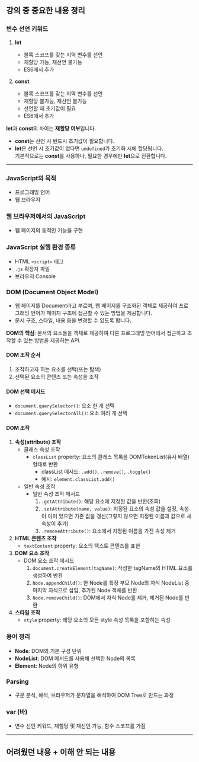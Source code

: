 ## 강의 중 중요한 내용 정리

### 변수 선언 키워드

1. **let**
   - 블록 스코프를 갖는 지역 변수를 선언
   - 재할당 가능, 재선언 불가능
   - ES6에서 추가

2. **const**
   - 블록 스코프를 갖는 지역 변수를 선언
   - 재할당 불가능, 재선언 불가능
   - 선언할 때 초기값이 필요
   - ES6에서 추가

**let**과 **const**의 차이는 **재할당 여부**입니다.  
- **const**는 선언 시 반드시 초기값이 필요합니다.  
- **let**은 선언 시 초기값이 없다면 `undefined`가 초기화 시에 할당됩니다.  
기본적으로는 **const**를 사용하나, 필요한 경우에만 **let**으로 전환합니다.

---

### JavaScript의 목적
- 프로그래밍 언어
- 웹 브라우저

### 웹 브라우저에서의 JavaScript
- 웹 페이지의 동적인 기능을 구현

### JavaScript 실행 환경 종류
- HTML `<script>` 태그
- `.js` 확장자 파일
- 브라우저 Console

### DOM (Document Object Model)
- 웹 페이지를 Document라고 부르며, 웹 페이지를 구조화된 객체로 제공하여 프로그래밍 언어가 페이지 구조에 접근할 수 있는 방법을 제공합니다.
- 문서 구조, 스타일, 내용 등을 변경할 수 있도록 합니다.

**DOM의 핵심**: 문서의 요소들을 객체로 제공하여 다른 프로그래밍 언어에서 접근하고 조작할 수 있는 방법을 제공하는 API.

#### DOM 조작 순서
1. 조작하고자 하는 요소를 선택(또는 탐색)
2. 선택된 요소의 콘텐츠 또는 속성을 조작 

#### DOM 선택 메서드
- `document.querySelector()`: 요소 한 개 선택
- `document.querySelectorAll()`: 요소 여러 개 선택 

#### DOM 조작
1. **속성(attribute) 조작**
   - 클래스 속성 조작
     - `classList` property: 요소의 클래스 목록을 DOMTokenList(유사 배열) 형태로 반환
       - classList 메서드: `.add()`, `.remove()`, `.toggle()`
       - 예시: `element.classList.add()`
   - 일반 속성 조작 
     - 일반 속성 조작 메서드
       1. `.getAttribute()`: 해당 요소에 지정된 값을 반환(조회)
       2. `.setAttribute(name, value)`: 지정된 요소의 속성 값을 설정, 속성이 이미 있으면 기존 값을 갱신(그렇지 않으면 지정된 이름과 값으로 새 속성이 추가)
       3. `.removeAttribute()`: 요소에서 지정된 이름을 가진 속성 제거 
2. **HTML 콘텐츠 조작**
   - `textContent` property: 요소의 텍스트 콘텐츠를 표현
3. **DOM 요소 조작**
   - DOM 요소 조작 메서드
     1. `document.createElement(tagName)`: 작성한 tagName의 HTML 요소를 생성하여 반환
     2. `Node.appendChild()`: 한 Node를 특정 부모 Node의 자식 NodeList 중 마지막 자식으로 삽입, 추가된 Node 객체를 반환
     3. `Node.removeChild()`: DOM에서 자식 Node를 제거, 제거된 Node를 반환
4. **스타일 조작**  
   - `style` property: 해당 요소의 모든 style 속성 목록을 포함하는 속성

### 용어 정리 
- **Node**: DOM의 기본 구성 단위 
- **NodeList**: DOM 메서드를 사용해 선택한 Node의 목록 
- **Element**: Node의 하위 유형 

### Parsing 
- 구문 분석, 해석, 브라우저가 문자열을 해석하여 DOM Tree로 만드는 과정

### var (바)
- 변수 선언 키워드, 재할당 및 재선언 가능, 함수 스코프를 가짐

---

## 어려웠던 내용 + 이해 안 되는 내용
